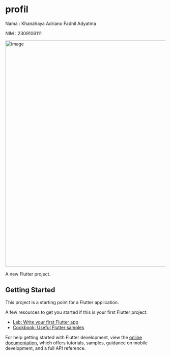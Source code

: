 # profil
Nama : Khanahaya Adriano Fadhil Adyatma

NIM : 2309106111

<img width="623" height="711" alt="image" src="https://github.com/user-attachments/assets/13dec4f8-b0a8-4ef4-8cf3-a54316f1ba00" />


A new Flutter project.

## Getting Started

This project is a starting point for a Flutter application.

A few resources to get you started if this is your first Flutter project:

- [Lab: Write your first Flutter app](https://docs.flutter.dev/get-started/codelab)
- [Cookbook: Useful Flutter samples](https://docs.flutter.dev/cookbook)

For help getting started with Flutter development, view the
[online documentation](https://docs.flutter.dev/), which offers tutorials,
samples, guidance on mobile development, and a full API reference.
